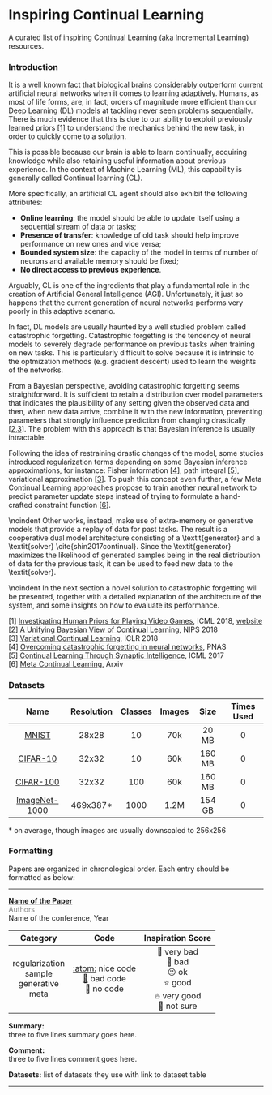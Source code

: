 # Inspiring Continual Learning
A curated list of inspiring Continual Learning (aka Incremental Learning) resources.

### <a name="intro"></a>Introduction

It is a well known fact that biological brains considerably outperform current artificial neural networks when it comes to learning adaptively. Humans, as most of life forms, are, in fact, orders of magnitude more efficient than our Deep Learning (DL) models at tackling never seen problems sequentially. There is much evidence that this is due to our ability to exploit previously learned priors [[1](#ref1)] to understand the mechanics behind the new task, in order to quickly come to a solution.

This is possible because our brain is able to learn continually, acquiring knowledge while also retaining useful information about previous experience. In the context of Machine Learning (ML), this capability is generally called Continual learning (CL).

More specifically, an artificial CL agent should also exhibit the following attributes:
- **Online learning**: the model should be able to update itself using a sequential stream of data or tasks;
- **Presence of transfer**: knowledge of old task should help improve performance on new ones and vice versa;
- **Bounded system size**: the capacity of the model in terms of number of neurons and available memory should be fixed;
- **No direct access to previous experience**.

Arguably, CL is one of the ingredients that play a fundamental role in the creation of Artificial General Intelligence (AGI). Unfortunately, it just so happens that the current generation of neural networks performs very poorly in this adaptive scenario.

In fact, DL models are usually haunted by a well studied problem called catastrophic forgetting. Catastrophic forgetting is the tendency of neural models to severely degrade performance on previous tasks when training on new tasks. This is particularly difficult to solve because it is intrinsic to the optmization methods (e.g. gradient descent) used to learn the weights of the networks.

From a Bayesian perspective, avoiding catastrophic forgetting seems straightforward. It is sufficient to retain a distribution over model parameters that indicates the plausibility of any setting given the observed data and then, when new data arrive, combine it with the new information, preventing parameters that strongly influence prediction from changing drastically [[2](#ref2),[3](#ref3)]. The problem with this approach is that Bayesian inference is usually intractable.

Following the idea of restraining drastic changes of the model, some studies introduced regularization terms depending on some Bayesian inference approximations, for instance:  Fisher information [[4](#ewc)], path integral [[5](#ref5)], variational approximation [[3](#ref3)]. To push this concept even further, a few Meta Continual Learning approaches propose to train another neural network to predict parameter update steps instead of trying to formulate a hand-crafted constraint function [[6](#ref6)].

\noindent Other works, instead, make use of extra-memory or generative models that provide a replay of data for past tasks. The result is a cooperative dual model architecture consisting of a \textit{generator} and a \textit{solver} \cite{shin2017continual}. Since the \textit{generator} maximizes the likelihood of generated samples being in the real distribution of data for the previous task, it can be used to feed new data to the \textit{solver}.

\noindent In the next section a novel solution to catastrophic forgetting will be presented, together with a detailed explanation of the architecture of the system, and some insights on how to evaluate its performance.

<a name="ref1"></a>[1] [Investigating Human Priors for Playing Video Games](https://arxiv.org/pdf/1802.10217.pdf), ICML 2018, [website](https://rach0012.github.io/humanRL_website/)<br/>
<a name="ref2"></a>[2] [A Unifying Bayesian View of Continual Learning](https://arxiv.org/abs/1902.06494), NIPS 2018<br/>
<a name="ref3"></a>[3] [Variational Continual Learning](https://arxiv.org/abs/1710.10628), ICLR 2018<br/>
<a name="ref4"></a>[4] [Overcoming catastrophic forgetting in neural networks](https://arxiv.org/abs/1612.00796), PNAS<br/>
<a name="ref5"></a>[5] [Continual Learning Through Synaptic Intelligence](https://arxiv.org/abs/1703.04200), ICML 2017<br/>
<a name="ref6"></a>[6] [Meta Continual Learning](https://arxiv.org/abs/1806.06928), Arxiv

### <a name="datasets"></a>Datasets
| Name | Resolution | Classes | Images | Size | Times Used |
|:-:|:-:|:-:|:-:|:-:|:-:|
| <a name="cifar-10"></a>[MNIST][web:mnist] | 28x28 | 10 | 70k | 20 MB | 0 |
| <a name="cifar-10"></a>[CIFAR-10][web:cifar] | 32x32 | 10 | 60k | 160 MB | 0 |
| <a name="cifar-100"></a>[CIFAR-100][web:cifar] | 32x32 | 100 | 60k | 160 MB | 0 |
| <a name="cifar-1000"></a>[ImageNet-1000][web:imagenet1000] | 469x387* | 1000 | 1.2M | 154 GB | 0 |

[web:mnist]:http://yann.lecun.com/exdb/mnist/
[web:cifar]: https://www.cs.toronto.edu/~kriz/cifar.html
[web:imagenet1000]: http://www.image-net.org/download-images

\* on average, though images are usually downscaled to 256x256

### <a name="formatting"></a>Formatting
Papers are organized in chronological order. Each entry should be formatted as below:

---

<a name="paper_id"></a>**[Name of the Paper][paper:paper_id]**
<br/>
<span style="color:grey">Authors</span><br/>
Name of the conference, Year<br/>

| Category | Code | Inspiration Score |
|:-:|:-:|:-:|
| regularization <br/> sample <br/> generative <br/> meta | [:atom:][code:paper_id] nice code <br/> [:toilet:][code:paper_id] bad code<br/> :no_entry_sign:	 no code | :poop: very bad <br/> :face_with_head_bandage: bad <br/> :neutral_face: ok <br/> :star: good <br/> :fire: very good <br/> :thinking: not sure |

**Summary:**<br/>
three to five lines summary goes here.

**Comment:**<br/>
three to five lines comment goes here.

**Datasets:** list of datasets they use with link to dataset table


[paper:paper_id]: https://arxiv.org
[code:paper_id]: https://github.com

---
